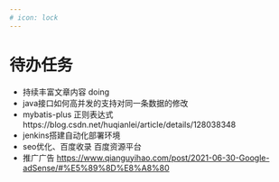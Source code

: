 ```yaml
---
# icon: lock
---
```


# 待办任务
- 持续丰富文章内容  doing
- java接口如何高并发的支持对同一条数据的修改
- mybatis-plus 正则表达式https://blog.csdn.net/huqianlei/article/details/128038348
- jenkins搭建自动化部署环境 
- seo优化、百度收录  百度资源平台
- 推广广告 https://www.qianguyihao.com/post/2021-06-30-Google-adSense/#%E5%89%8D%E8%A8%80
